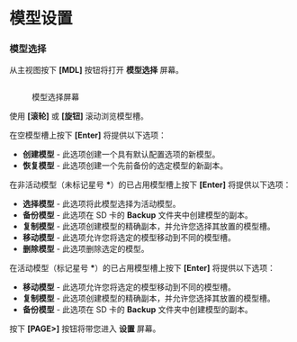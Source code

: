 # 模型设置

### 模型选择

从主视图按下 **\[MDL]** 按钮将打开 **模型选择** 屏幕。

<figure><img src="/.gitbook/assets/bwmodelsel.png" alt=""><figcaption><p>模型选择屏幕</p></figcaption></figure>

使用 **\[滚轮]** 或 **\[旋钮]** 滚动浏览模型槽。

在空模型槽上按下 **\[Enter]** 将提供以下选项：

* **创建模型** - 此选项创建一个具有默认配置选项的新模型。
* **恢复模型** - 此选项创建一个先前备份的选定模型的新副本。

在非活动模型（未标记星号 **\***）的已占用模型槽上按下 **\[Enter]** 将提供以下选项：

* **选择模型** - 此选项将此模型选择为活动模型。
* **备份模型** - 此选项在 SD 卡的 **Backup** 文件夹中创建模型的副本。
* **复制模型** - 此选项创建模型的精确副本，并允许您选择其放置的模型槽。
* **移动模型** - 此选项允许您将选定的模型移动到不同的模型槽。
* **删除模型** - 此选项删除选定的模型。

在活动模型（标记星号 **\***）的已占用模型槽上按下 **\[Enter]** 将提供以下选项：

* **移动模型** - 此选项允许您将选定的模型移动到不同的模型槽。
* **复制模型** - 此选项创建模型的精确副本，并允许您选择其放置的模型槽。
* **备份模型** - 此选项在 SD 卡的 **Backup** 文件夹中创建模型的副本。

按下 **\[PAGE>]** 按钮将带您进入 **设置** 屏幕。